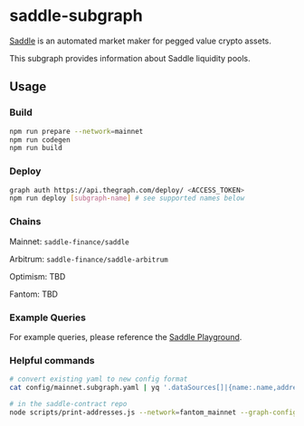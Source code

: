 # saddle-subgraph

[Saddle](https://saddle.finance/) is an automated market maker for pegged value crypto assets.

This subgraph provides information about Saddle liquidity pools.

## Usage

### Build

```bash
npm run prepare --network=mainnet
npm run codegen
npm run build
```

### Deploy

```bash
graph auth https://api.thegraph.com/deploy/ <ACCESS_TOKEN>
npm run deploy [subgraph-name] # see supported names below
```

### Chains

Mainnet: `saddle-finance/saddle`

Arbitrum: `saddle-finance/saddle-arbitrum`

Optimism: TBD

Fantom: TBD

### Example Queries

For example queries, please reference the [Saddle Playground](https://thegraph.com/explorer/subgraph/saddle-finance/saddle?selected=playground).

### Helpful commands

```bash
# convert existing yaml to new config format
cat config/mainnet.subgraph.yaml | yq '.dataSources[]|{name:.name,address:.source.address,startBlock:.source.startBlock}' > results.json

# in the saddle-contract repo
node scripts/print-addresses.js --network=fantom_mainnet --graph-config | jq .data > results.json
```
